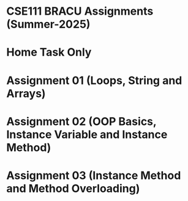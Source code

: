 # CSE111 BRACU Assignments (Summer-2025)
# Home Task Only
#   
# Assignment 01 (Loops, String and Arrays)
# Assignment 02 (OOP Basics, Instance Variable and Instance Method)
# Assignment 03 (Instance Method and Method Overloading)
